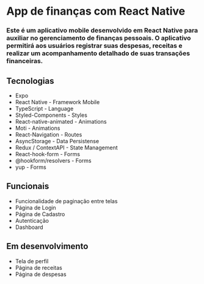 # App de finanças com React Native

### Este é um aplicativo mobile desenvolvido em React Native para auxiliar no gerenciamento de finanças pessoais. O aplicativo permitirá aos usuários registrar suas despesas, receitas e realizar um acompanhamento detalhado de suas transações financeiras.

## Tecnologias
- Expo
- React Native - Framework Mobile
- TypeScript - Language
- Styled-Components - Styles
- React-native-animated - Animations
- Moti - Animations
- React-Navigation - Routes
- AsyncStorage - Data Persistense
- Redux / ContextAPI - State Management
- React-hook-form - Forms
- @hookform/resolvers - Forms
- yup - Forms

## Funcionais
- Funcionalidade de paginação entre telas
- Página de Login
- Página de Cadastro
- Autenticação
- Dashboard

## Em desenvolvimento
- Tela de perfil
- Página de receitas
- Página de despesas
